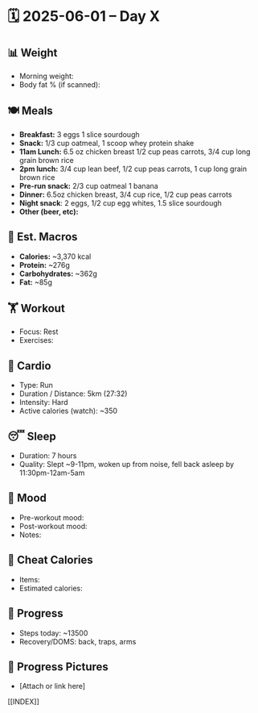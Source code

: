 # 🗓️ 2025-06-01 – Day X

## 📊 Weight
- Morning weight: 
- Body fat % (if scanned): 

## 🍽️ Meals
- **Breakfast:** 3 eggs 1 slice sourdough
- **Snack:**  1/3 cup oatmeal, 1 scoop whey protein shake
- **11am Lunch:**  6.5 oz chicken breast 1/2 cup peas carrots, 3/4 cup long grain brown rice
- **2pm lunch:**  3/4 cup lean beef, 1/2 cup peas carrots, 1 cup long grain brown rice
- **Pre-run snack:**  2/3 cup oatmeal 1 banana
- **Dinner:**  6.5oz chicken breast, 3/4 cup rice, 1/2 cup peas carrots
- **Night snack**: 2 eggs, 1/2 cup egg whites, 1.5 slice sourdough
- **Other (beer, etc):**  

## 🧮 Est. Macros
- **Calories:** ~3,370 kcal    
- **Protein:** ~276g    
- **Carbohydrates:** ~362g    
- **Fat:** ~85g

## 🏋️ Workout
- Focus:  Rest
- Exercises:  

## 🏃 Cardio
- Type:  Run
- Duration / Distance:  5km (27:32)
- Intensity:  Hard
- Active calories (watch):  ~350

## 😴 Sleep
- Duration:  7 hours
- Quality:  Slept ~9-11pm, woken up from noise, fell back asleep by 11:30pm-12am-5am

## 🧠 Mood
- Pre-workout mood:  
- Post-workout mood:  
- Notes:  

## 🍫 Cheat Calories
- Items:  
- Estimated calories:  

## 🧍 Progress
- Steps today:  ~13500
- Recovery/DOMS:  back, traps, arms

## 📸 Progress Pictures
- [Attach or link here]

[[INDEX]]
